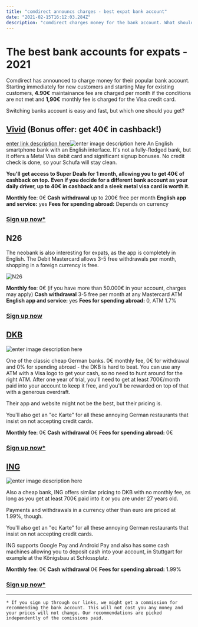 ```yaml
---
title: "comdirect announcs charges - best expat bank account"
date: "2021-02-15T16:12:03.284Z"
description: "comdirect charges money for the bank account. What should you switch to?"
---
```


# The best bank accounts for expats - 2021

Comdirect has announced to charge money for their popular bank account. Starting immediately for new customers and starting May for existing customers, **4.90€** maintainance fee are charged per month if the conditions are not met and **1,90€** monthly fee is charged for the Visa credit card.

Switching banks account is easy and fast, but which one should you get?



## [Vivid](https://bit.ly/2N8858u) (Bonus offer: get 40€ in cashback!)
[enter link description here](https://bit.ly/2N8858u)![enter image description here](https://cardonly.de/img/vivid.png)
An English smartphone bank with an English interface. It's not a fully-fledged bank, but it offers a Metal Visa debit card and significant signup bonuses. No credit check is done, so your Schufa will stay clean.

**You'll get access to Super Deals for 1 month, allowing you to get 40€ of cashback on top.**
**Even if you decide for a different bank account as your daily driver, up to 40€ in cashback and a sleek metal visa card is worth it.**


**Monthly fee**: 0€
**Cash withdrawal** up to 200€ free per month
**English app and service:** yes
**Fees for spending abroad:** Depends on currency

### [Sign up now*](https://bit.ly/2N8858u)


## N26

The neobank is also interesting for expats, as the app is completely in English. 
The Debit Mastercard allows 3-5 free withdrawals per month, shopping in a foreign currency is free. 

![N26](https://cardonly.de/img/n26.png)

**Monthly fee**: 0€ (if you have more than 50.000€ in your account, charges may apply)
**Cash withdrawal** 3-5 free per month at any Mastercard ATM
**English app and service:** yes
**Fees for spending abroad:** 0, ATM 1.7%

### [Sign up now](http://n26.com)


## [DKB](https://bit.ly/2MZ6Atj)

![enter image description here](https://cardonly.de/img/dkb.jpg)


One of the classic cheap German banks. 0€ monthly fee, 0€ for withdrawal and 0% for spending abroad - the DKB is hard to beat. You can use any ATM with a Visa logo to get your cash, so no need to hunt around for the right ATM. After one year of trial, you'll need to get at least 700€/month paid into your account to keep it free, and you'll be rewarded on top of that with a generous overdraft.


Their app and website might not be the best, but their pricing is.

You'll also get an "ec Karte" for all these annoying German restaurants that insist on not accepting credit cards.


**Monthly fee**: 0€
**Cash withdrawal** 0€
**Fees for spending abroad:** 0€


### [Sign up now*](https://bit.ly/2MZ6Atj)


## [ING](https://www.ing.de/girokontokwk/a/dSm1yi31XB)

![enter image description here](https://cardonly.de/img/ing.jpg)


Also a cheap bank, ING offers similar pricing to DKB with no monthly fee, as long as you get at least 700€ paid into it or you are under 27 years old.

Payments and withdrawals in a currency other than euro are priced at 1.99%, though.

You'll also get an "ec Karte" for all these annoying German restaurants that insist on not accepting credit cards.

ING supports Google Pay and Android Pay and also has some cash machines allowing you to deposit cash into your account, in Stuttgart for example at the Königsbau at Schlossplatz.


**Monthly fee**: 0€
**Cash withdrawal** 0€
**Fees for spending abroad:** 1.99%


### [Sign up now*](https://www.ing.de/girokontokwk/a/dSm1yi31XB)


-----


`* If you sign up through our links, we might get a commission for recommending the bank account. This will not cost you any money and your prices will not change. Our recommendations are picked independently of the comissions paid.`